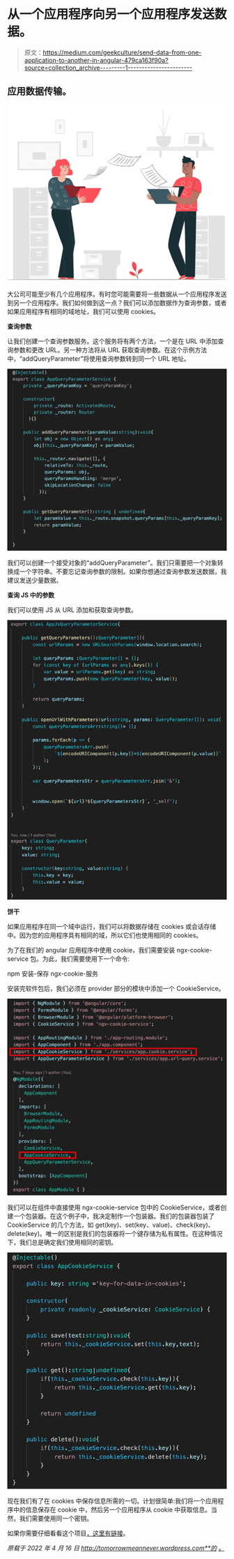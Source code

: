 # 从一个应用程序向另一个应用程序发送数据。

> 原文：<https://medium.com/geekculture/send-data-from-one-application-to-another-in-angular-479ca163f90a?source=collection_archive---------1----------------------->

## 应用数据传输。

![](img/e777b0e46fd89b384a9ec72e31f98d97.png)

大公司可能至少有几个应用程序。有时您可能需要将一些数据从一个应用程序发送到另一个应用程序。我们如何做到这一点？我们可以添加数据作为查询参数，或者如果应用程序有相同的域地址，我们可以使用 cookies。

**查询参数**

让我们创建一个查询参数服务。这个服务将有两个方法，一个是在 URL 中添加查询参数和更改 URL。另一种方法将从 URL 获取查询参数。在这个示例方法中，“addQueryParameter”将使用查询参数转到同一个 URL 地址。

![](img/17347c0eed59da99108eefd8c3107c24.png)

我们可以创建一个接受对象的“addQueryParameter”。我们只需要把一个对象转换成一个字符串。不要忘记查询参数的限制。如果你想通过查询参数发送数据，我建议发送少量数据。

**查询 JS 中的参数**

我们可以使用 JS 从 URL 添加和获取查询参数。

![](img/d0106e3981cf461f088c5d82c1fcc2b2.png)

**饼干**

如果应用程序在同一个域中运行，我们可以将数据存储在 cookies 或会话存储中。因为您的应用程序具有相同的域，所以它们也使用相同的 cookies。

为了在我们的 angular 应用程序中使用 cookie，我们需要安装 ngx-cookie-service 包。为此，我们需要使用下一个命令:

npm 安装-保存 ngx-cookie-服务

安装完软件包后，我们必须在 provider 部分的模块中添加一个 CookieService。

![](img/f5f0f6ecd6c5c07a9be828849b803507.png)

我们可以在组件中直接使用 ngx-cookie-service 包中的 CookieService，或者创建一个包装器。在这个例子中，我决定制作一个包装器。我们的包装器包装了 CookieService 的几个方法，如 get(key)、set(key、value)、check(key)、delete(key)。唯一的区别是我们的包装器将一个键存储为私有属性。在这种情况下，我们总是确定我们使用相同的密钥。

![](img/7e0005622ca88504dd8d3d16d44cb10b.png)

现在我们有了在 cookies 中保存信息所需的一切。计划很简单:我们将一个应用程序中的信息保存在 cookie 中，然后另一个应用程序从 cookie 中获取信息。当然，我们需要使用同一个密钥。

如果你需要仔细看看这个项目[，这里有链接](https://github.com/8Tesla8/send-data-to-another-app-in-angular)。

*原载于 2022 年 4 月 16 日 http://tomorrowmeannever.wordpress.com**的* [*。*](https://tomorrowmeannever.wordpress.com/2022/04/16/send-data-from-one-application-to-another-in-angular/)